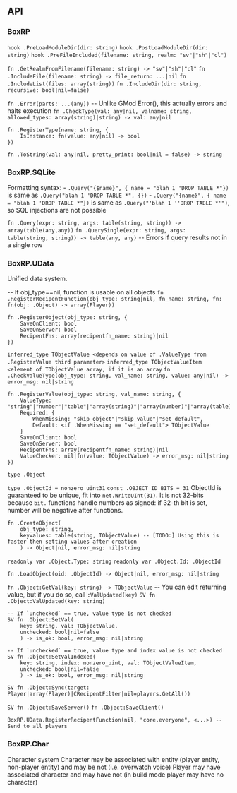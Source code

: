 ## API

### BoxRP

`hook .PreLoadModuleDir(dir: string)`
`hook .PostLoadModuleDir(dir: string)`
`hook .PreFileIncluded(filename: string, realm: "sv"|"sh"|"cl")`

`fn .GetRealmFromFilename(filename: string) -> "sv"|"sh"|"cl"`
`fn .IncludeFile(filename: string) -> file_return: ...|nil`
`fn .IncludeList(files: array(string))`
`fn .IncludeDir(dir: string, recursive: bool|nil=false)`

`fn .Error(parts: ...(any))` -- Unlike GMod Error(), this actually errors and halts execution
`fn .CheckType(val: any|nil, valname: string, allowed_types: array(string)|string) -> val: any|nil`
```
fn .RegisterType(name: string, {
    IsInstance: fn(value: any|nil) -> bool
})
```

`fn .ToString(val: any|nil, pretty_print: bool|nil = false) -> string`

### BoxRP.SQLite

Formatting syntax:
    - `.Query("{$name}", { name = "blah 1 'DROP TABLE *"})` is same as `.Query("blah 1 'DROP TABLE *", {})`
    - `.Query("{name}", { name = "blah 1 'DROP TABLE *"})` is same as `.Query("'blah 1 ''DROP TABLE *'")`, so SQL injections are not possible

`fn .Query(expr: string, args: table(string, string)) -> array(table(any,any))`
`fn .QuerySingle(expr: string, args: table(string, string)) -> table(any, any)` -- Errors if query results not in a single row


### BoxRP.UData
Unified data system.

-- If obj_type==nil, function is usable on all objects
`fn .RegisterRecipentFunction(obj_type: string|nil, fn_name: string, fn: fn(obj: .Object) -> array(Player))`

```
fn .RegisterObject(obj_type: string, {
    SaveOnClient: bool
    SaveOnServer: bool
    RecipentFns: array(recipentfn_name: string)|nil
})
```

`inferred_type TObjectValue <depends on value of .ValueType from .RegisterValue third parameter>`
`inferred_type TObjectValueItem <element of TObjectValue array, if it is an array`
`fn .CheckValueType(obj_type: string, val_name: string, value: any|nil) -> error_msg: nil|string`

```
fn .RegisterValue(obj_type: string, val_name: string, {
    ValueType: "string"|"number"|"table"|"array(string)"|"array(number)"|"array(table)"
    Required: {
        WhenMissing: "skip_object"|"skip_value"|"set_default",
        Default: <if .WhenMissing == "set_default"> TObjectValue
    }
    SaveOnClient: bool
    SaveOnServer: bool
    RecipentFns: array(recipentfn_name: string)|nil
    ValueChecker: nil|fn(value: TObjectValue) -> error_msg: nil|string
})
```
`type .Object`

`type .ObjectId = nonzero_uint31`
`const .OBJECT_ID_BITS = 31`
ObjectId is guaranteed to be unique, fit into `net.WriteUInt(31)`.
It is not 32-bits because `bit.` functions handle numbers as signed: if 32-th bit is set, number will be negative after functions.

```
fn .CreateObject(
    obj_type: string, 
    keyvalues: table(string, TObjectValue) -- [TODO:] Using this is faster then setting values after creation
    ) -> Object|nil, error_msg: nil|string
```

`readonly var .Object.Type: string`
`readonly var .Object.Id: .ObjectId`

`fn .LoadObject(oid: .ObjectId) -> Object|nil, error_msg: nil|string`

`fn .Object:GetVal(key: string) -> TObjectValue` -- You can edit returning value, but if you do so, call `:ValUpdated(key)`
`SV fn .Object:ValUpdated(key: string)`

```
-- If `unchecked` == true, value type is not checked
SV fn .Object:SetVal(
    key: string, val: TObjectValue, 
    unchecked: bool|nil=false
    ) -> is_ok: bool, error_msg: nil|string
```

```
-- If `unchecked` == true, value type and index value is not checked
SV fn .Object:SetValIndexed(
    key: string, index: nonzero_uint, val: TObjectValueItem,
    unchecked: bool|nil=false
    ) -> is_ok: bool, error_msg: nil|string
```

`SV fn .Object:Sync(target: Player|array(Player)|CRecipentFilter|nil=players.GetAll())`

`SV fn .Object:SaveServer()`
`fn .Object:SaveClient()`

```
BoxRP.UData.RegisterRecipentFunction(nil, "core.everyone", <...>) -- Send to all players
```

### BoxRP.Char
Character system
Character may be associated with entity (player entity, non-player entity) and may be not (i.e. overwatch voice)
Player may have associated character and may have not (in build mode player may have no character)
